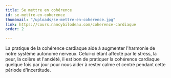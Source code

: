 ```yaml
---
title: Se mettre en cohérence
id: se-mettre-en-coherence
thumbnail: "/uploads/se-mettre-en-coherence.jpg"
link: https://cours.nancybilodeau.com/coherence-cardiaque
order: 2

---
```

La pratique de la cohérence cardiaque aide à augmenter l'harmonie de notre système autonome nerveux. Celui-ci étant affecté par le stress, la peur, la colère et l'anxiété, il est bon de pratiquer la cohérence cardiaque quelque fois par jour pour nous aider à rester calme et centré pendant cette période d'incertitude.